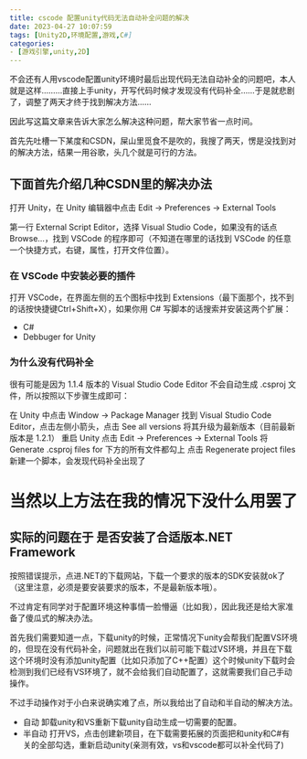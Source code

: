 ```yaml
---
title: cscode 配置unity代码无法自动补全问题的解决
date: 2023-04-27 10:07:59
tags: [Unity2D,环境配置,游戏,C#]
categories: 
- [游戏引擎,unity,2D]
---
```


不会还有人用vscode配置unity环境时最后出现代码无法自动补全的问题吧，本人就是这样………直接上手unity，开写代码时候才发现没有代码补全……于是就悲剧了，调整了两天才终于找到解决方法……  

因此写这篇文章来告诉大家怎么解决这种问题，帮大家节省一点时间。  

首先先吐槽一下某度和CSDN，屎山里觅食不是吹的，我搜了两天，愣是没找到对的解决方法，结果一用谷歌，头几个就是可行的方法。  

## 下面首先介绍几种CSDN里的解决办法

打开 Unity，在 Unity 编辑器中点击 Edit -> Preferences -> External Tools

第一行 External Script Editor，选择 Visual Studio Code，如果没有的话点 Browse…，找到 VSCode 的程序即可（不知道在哪里的话找到 VSCode 的任意一个快捷方式，右键，属性，打开文件位置）。

### 在 VSCode 中安装必要的插件  

打开 VSCode，在界面左侧的五个图标中找到 Extensions（最下面那个，找不到的话按快捷键Ctrl+Shift+X），如果你用 C# 写脚本的话搜索并安装这两个扩展：

* C#
* Debbuger for Unity

### 为什么没有代码补全  

很有可能是因为 1.1.4 版本的 Visual Studio Code Editor 不会自动生成 .csproj 文件，所以按照以下步骤生成即可：

在 Unity 中点击 Window -> Package Manager
找到 Visual Studio Code Editor，点击左侧小箭头，点击 See all versions
将其升级为最新版本（目前最新版本是 1.2.1）
重启 Unity
点击 Edit -> Preferences -> External Tools
将 Generate .csproj files for 下方的所有文件都勾上
点击 Regenerate project files
新建一个脚本，会发现代码补全出现了

# 当然以上方法在我的情况下没什么用罢了

## 实际的问题在于 是否安装了合适版本.NET Framework  

按照错误提示，点进.NET的下载网站，下载一个要求的版本的SDK安装就ok了（这里注意，必须是要安装要求的版本，不是最新版本哦）。  

不过肯定有同学对于配置环境这种事情一脸懵逼（比如我），因此我还是给大家准备了傻瓜式的解决办法。  

首先我们需要知道一点，下载unity的时候，正常情况下unity会帮我们配置VS环境的，但现在没有代码补全，问题就出在我们以前可能下载过VS环境，并且在下载这个环境时没有添加unity配置（比如只添加了C++配置）这个时候unity下载时会检测到我们已经有VS环境了，就不会给我们自动配置了，这就需要我们自己手动操作。  

不过手动操作对于小白来说确实难了点，所以我给出了自动和半自动的解决方法。
* 自动
卸载unity和VS重新下载unity自动生成一切需要的配置。
* 半自动
打开VS，点击创建新项目，在下载需要拓展的页面把和unity和C#有关的全部勾选，重新启动unity(亲测有效，vs和vscode都可以补全代码了)

